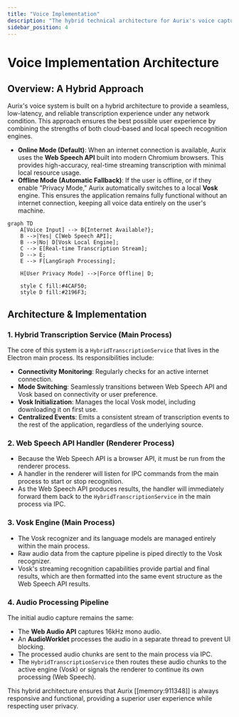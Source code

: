 ```yaml
---
title: "Voice Implementation"
description: "The hybrid technical architecture for Aurix's voice capture, processing, and transcription pipeline."
sidebar_position: 4
---
```


# Voice Implementation Architecture

## Overview: A Hybrid Approach

Aurix's voice system is built on a hybrid architecture to provide a seamless, low-latency, and reliable transcription experience under any network condition. This approach ensures the best possible user experience by combining the strengths of both cloud-based and local speech recognition engines.

-   **Online Mode (Default)**: When an internet connection is available, Aurix uses the **Web Speech API** built into modern Chromium browsers. This provides high-accuracy, real-time streaming transcription with minimal local resource usage.
-   **Offline Mode (Automatic Fallback)**: If the user is offline, or if they enable "Privacy Mode," Aurix automatically switches to a local **Vosk** engine. This ensures the application remains fully functional without an internet connection, keeping all voice data entirely on the user's machine.

```mermaid
graph TD
    A[Voice Input] --> B{Internet Available?};
    B -->|Yes| C[Web Speech API];
    B -->|No| D[Vosk Local Engine];
    C --> E[Real-time Transcription Stream];
    D --> E;
    E --> F[LangGraph Processing];
    
    H[User Privacy Mode] -->|Force Offline| D;
    
    style C fill:#4CAF50;
    style D fill:#2196F3;
```

## Architecture & Implementation

### 1. Hybrid Transcription Service (Main Process)
The core of this system is a `HybridTranscriptionService` that lives in the Electron main process. Its responsibilities include:
-   **Connectivity Monitoring**: Regularly checks for an active internet connection.
-   **Mode Switching**: Seamlessly transitions between Web Speech API and Vosk based on connectivity or user preference.
-   **Vosk Initialization**: Manages the local Vosk model, including downloading it on first use.
-   **Centralized Events**: Emits a consistent stream of transcription events to the rest of the application, regardless of the underlying source.

### 2. Web Speech API Handler (Renderer Process)
-   Because the Web Speech API is a browser API, it must be run from the renderer process.
-   A handler in the renderer will listen for IPC commands from the main process to start or stop recognition.
-   As the Web Speech API produces results, the handler will immediately forward them back to the `HybridTranscriptionService` in the main process via IPC.

### 3. Vosk Engine (Main Process)
-   The Vosk recognizer and its language models are managed entirely within the main process.
-   Raw audio data from the capture pipeline is piped directly to the Vosk recognizer.
-   Vosk's streaming recognition capabilities provide partial and final results, which are then formatted into the same event structure as the Web Speech API results.

### 4. Audio Processing Pipeline
The initial audio capture remains the same:
-   The **Web Audio API** captures 16kHz mono audio.
-   An **AudioWorklet** processes the audio in a separate thread to prevent UI blocking.
-   The processed audio chunks are sent to the main process via IPC.
-   The `HybridTranscriptionService` then routes these audio chunks to the active engine (Vosk) or signals the renderer to continue its own processing (Web Speech).

This hybrid architecture ensures that Aurix [[memory:911348]] is always responsive and functional, providing a superior user experience while respecting user privacy. 